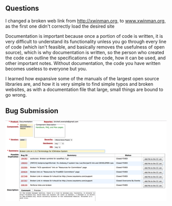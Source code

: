 ## Questions

I changed a broken web link from http://xwinman.org, to www.xwinman.org, as the first one didn't correctly load the desired site


Documentation is important because once a portion of code is written, it is very difficult to understand its functionality unless you go through every line of code (which isn't feasible, and basically removes the usefulness of open source), which is why documentation is written, so the person who created the code can outline the specifications of the code, how it can be used, and other important notes. Without documentation, the code you have written becomes useless to everyone but you.


I learned how expansive some of the manuals of the largest open source libraries are, and how it is very simple to find simple typos and broken websites, as with a documentation file that large, small things are bound to go wrong.

## Bug Submission

![alt](images/support.png)
